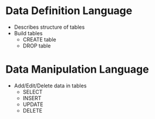 # Data Definition Language
- Describes structure of tables
- Build tables
  - CREATE table
  - DROP table

# Data Manipulation Language
- Add/Edit/Delete data in tables
  - SELECT
  - INSERT
  - UPDATE
  - DELETE
